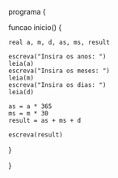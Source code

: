 <!-- LISTA DE EXERCÍCIOS II -->
<!-- 2. Faça um algoritmo que leia a idade de uma pessoa expressa em anos, meses e dias e converta-a para apenas em dias. -->

programa {

  funcao inicio() 
  {

    real a, m, d, as, ms, result

    escreva("Insira os anos: ")
    leia(a)
    escreva("Insira os meses: ")
    leia(m)
    escreva("Insira os dias: ")
    leia(d)

    as = a * 365
    ms = m * 30
    result = as + ms + d

    escreva(result)
  }
  
}

